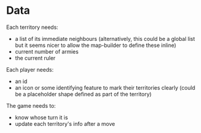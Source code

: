# Data

Each territory needs:
- a list of its immediate neighbours (alternatively, this could be a global list
  but it seems nicer to allow the map-builder to define these inline)
- current number of armies
- the current ruler

Each player needs:
- an id
- an icon or some identifying feature to mark their territories clearly (could
  be a placeholder shape defined as part of the territory)

The game needs to:
- know whose turn it is
- update each territory's info after a move
